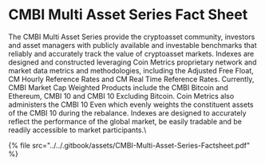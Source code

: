 # CMBI Multi Asset Series Fact Sheet

The CMBI Multi Asset Series provide the cryptoasset community, investors and asset managers with publicly available and investable benchmarks that reliably and accurately track the value of cryptoasset markets. Indexes are designed and constructed leveraging Coin Metrics proprietary network and market data metrics and methodologies, including the Adjusted Free Float, CM Hourly Reference Rates and CM Real Time Reference Rates. Currently, CMBI Market Cap Weighted Products include the CMBI Bitcoin and Ethereum, CMBI 10 and CMBI 10 Excluding Bitcoin. Coin Metrics also administers the CMBI 10 Even which evenly weights the constituent assets of the CMBI 10 during the rebalance. Indexes are designed to accurately reflect the performance of the global market, be easily tradable and be readily accessible to market participants.\


{% file src="../../.gitbook/assets/CMBI-Multi-Asset-Series-Factsheet.pdf" %}
